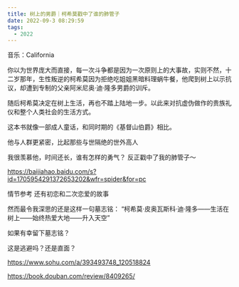 ```yaml
---
title: 树上的男爵｜柯希莫戳中了谁的肺管子
date: 2022-09-3 08:29:59
tags:
  - 2022
---
```


音乐：California


你以为世界庞大而直接，每一次斗争都是因为一次原则上的大事故，实则不然，十二岁那年，生性叛逆的柯希莫因为拒绝吃姐姐黑暗料理蜗牛餐，他爬到树上以示抗议，却遭到专制的父亲阿米尼奥·迪·隆多男爵的训斥。

随后柯希莫决定在树上生活，再也不踏上陆地一步。以此来对抗虚伪做作的贵族礼仪和整个人类社会的生活方式。

这本书就像一部成人童话，和同时期的《基督山伯爵》相比。

他与人群更紧密，比起那些与世隔绝的世外高人

我很羡慕他，时间还长，谁有怎样的勇气？
反正戳中了我的肺管子～

https://baijiahao.baidu.com/s?id=1705954291372653202&wfr=spider&for=pc

情节参考
还有初恋和二次恋爱的故事

然而最令我深思的还是这样一句墓志铭： “柯希莫·皮奥瓦斯科·迪·隆多——生活在树上——始终热爱大地——升入天空”

如果有幸留下墓志铭？

这是逃避吗？还是直面？

https://www.sohu.com/a/393493748_120518824

https://book.douban.com/review/8409265/